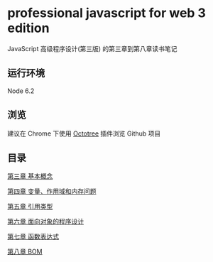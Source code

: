 # professional javascript for web 3 edition

JavaScript 高级程序设计(第三版) 的第三章到第八章读书笔记

## 运行环境

Node 6.2

## 浏览

建议在 Chrome 下使用 [Octotree](https://github.com/buunguyen/octotree) 插件浏览 Github 项目

## 目录

[第三章 基本概念](https://github.com/xfstart07/professional-javascript-for-web/tree/master/chapter3)

[第四章 变量、作用域和内存问题](https://github.com/xfstart07/professional-javascript-for-web/tree/master/chapter4)

[第五章 引用类型](https://github.com/xfstart07/professional-javascript-for-web/tree/master/chapter5)

[第六章 面向对象的程序设计](https://github.com/xfstart07/professional-javascript-for-web/tree/master/chapter6)

[第七章 函数表达式](https://github.com/xfstart07/professional-javascript-for-web/tree/master/chapter7)

[第八章 BOM](https://github.com/xfstart07/professional-javascript-for-web/tree/master/chapter8)